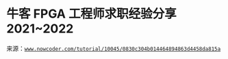 # 牛客 FPGA 工程师求职经验分享 2021~2022

来源：[`www.nowcoder.com/tutorial/10045/0830c304b014464894863d4458da815a`](https://www.nowcoder.com/tutorial/10045/0830c304b014464894863d4458da815a)
